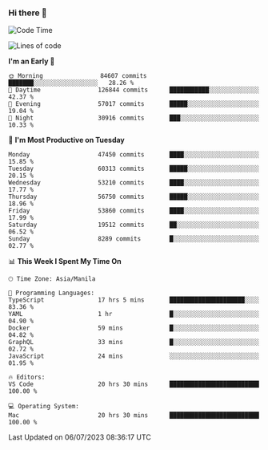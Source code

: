 ### Hi there 👋

<!--START_SECTION:waka-->
![Code Time](http://img.shields.io/badge/Code%20Time-4%2C141%20hrs%2053%20mins-blue)

![Lines of code](https://img.shields.io/badge/From%20Hello%20World%20I%27ve%20Written-111.9%20million%20lines%20of%20code-blue)

**I'm an Early 🐤** 

```text
🌞 Morning                84607 commits       ███████░░░░░░░░░░░░░░░░░░   28.26 % 
🌆 Daytime                126844 commits      ███████████░░░░░░░░░░░░░░   42.37 % 
🌃 Evening                57017 commits       █████░░░░░░░░░░░░░░░░░░░░   19.04 % 
🌙 Night                  30916 commits       ███░░░░░░░░░░░░░░░░░░░░░░   10.33 % 
```
📅 **I'm Most Productive on Tuesday** 

```text
Monday                   47450 commits       ████░░░░░░░░░░░░░░░░░░░░░   15.85 % 
Tuesday                  60313 commits       █████░░░░░░░░░░░░░░░░░░░░   20.15 % 
Wednesday                53210 commits       ████░░░░░░░░░░░░░░░░░░░░░   17.77 % 
Thursday                 56750 commits       █████░░░░░░░░░░░░░░░░░░░░   18.96 % 
Friday                   53860 commits       ████░░░░░░░░░░░░░░░░░░░░░   17.99 % 
Saturday                 19512 commits       ██░░░░░░░░░░░░░░░░░░░░░░░   06.52 % 
Sunday                   8289 commits        █░░░░░░░░░░░░░░░░░░░░░░░░   02.77 % 
```


📊 **This Week I Spent My Time On** 

```text
🕑︎ Time Zone: Asia/Manila

💬 Programming Languages: 
TypeScript               17 hrs 5 mins       █████████████████████░░░░   83.36 % 
YAML                     1 hr                █░░░░░░░░░░░░░░░░░░░░░░░░   04.90 % 
Docker                   59 mins             █░░░░░░░░░░░░░░░░░░░░░░░░   04.82 % 
GraphQL                  33 mins             █░░░░░░░░░░░░░░░░░░░░░░░░   02.72 % 
JavaScript               24 mins             ░░░░░░░░░░░░░░░░░░░░░░░░░   01.95 % 

🔥 Editors: 
VS Code                  20 hrs 30 mins      █████████████████████████   100.00 % 

💻 Operating System: 
Mac                      20 hrs 30 mins      █████████████████████████   100.00 % 
```


 Last Updated on 06/07/2023 08:36:17 UTC
<!--END_SECTION:waka-->


<!--
**rad182/rad182** is a ✨ _special_ ✨ repository because its `README.md` (this file) appears on your GitHub profile.

Here are some ideas to get you started:

- 🔭 I’m currently working on ...
- 🌱 I’m currently learning ...
- 👯 I’m looking to collaborate on ...
- 🤔 I’m looking for help with ...
- 💬 Ask me about ...
- 📫 How to reach me: ...
- 😄 Pronouns: ...
- ⚡ Fun fact: ...
-->
